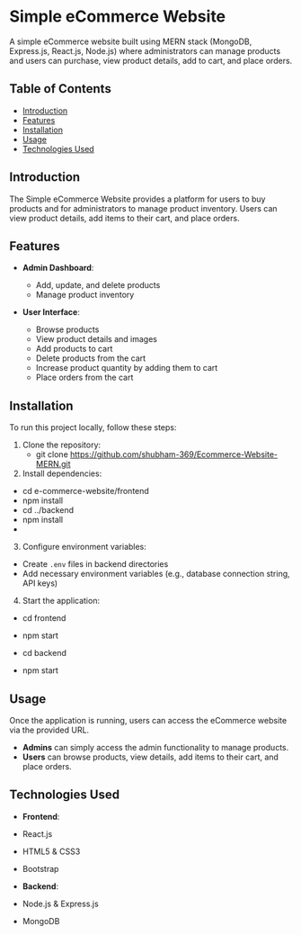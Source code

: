 # Simple eCommerce Website

A simple eCommerce website built using MERN stack (MongoDB, Express.js, React.js, Node.js) where administrators can manage products and users can purchase, view product details, add to cart, and place orders.

## Table of Contents

- [Introduction](#introduction)
- [Features](#features)
- [Installation](#installation)
- [Usage](#usage)
- [Technologies Used](#technologies-used)

## Introduction

The Simple eCommerce Website provides a platform for users to buy products and for administrators to manage product inventory. Users can view product details, add items to their cart, and place orders.

## Features

- **Admin Dashboard**:
  - Add, update, and delete products
  - Manage product inventory

- **User Interface**:
  - Browse products
  - View product details and images
  - Add products to cart
  - Delete products from the cart
  - Increase product quantity by adding them to cart
  - Place orders from the cart

## Installation

To run this project locally, follow these steps:

1. Clone the repository:
   - git clone https://github.com/shubham-369/Ecommerce-Website-MERN.git
3. Install dependencies:
  - cd e-commerce-website/frontend
  - npm install
  - cd ../backend
  - npm install
  - 
3. Configure environment variables:
- Create `.env` files in backend directories
- Add necessary environment variables (e.g., database connection string, API keys)

4. Start the application:
  - cd frontend
  - npm start
  
  - cd backend
  - npm start

    
## Usage

Once the application is running, users can access the eCommerce website via the provided URL. 
- **Admins** can simply access the admin functionality to manage products.
- **Users** can browse products, view details, add items to their cart, and place orders.

## Technologies Used

- **Frontend**:
- React.js
- HTML5 & CSS3
- Bootstrap

- **Backend**:
- Node.js & Express.js
- MongoDB 

